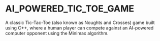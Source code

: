 # AI_POWERED_TIC_TOE_GAME
A classic Tic-Tac-Toe (also known as Noughts and Crosses) game built using C++, where a human player can compete against an AI-powered computer opponent using the Minimax algorithm.
